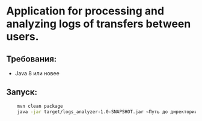 #  Application for processing and analyzing logs of transfers between users.

## Требования:
- Java 8 или новее

## Запуск:
``` bash    
    mvn clean package
    java -jar target/logs_analyzer-1.0-SNAPSHOT.jar <Путь до директории с логами>
```